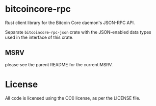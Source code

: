 bitcoincore-rpc
===============

Rust client library for the Bitcoin Core daemon's JSON-RPC API.

Separate `bitcoincore-rpc-json` crate with the JSON-enabled data types used 
in the interface of this crate.


## MSRV

please see the parent README for the current MSRV.

# License

All code is licensed using the CC0 license, as per the LICENSE file.
